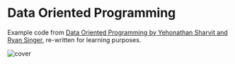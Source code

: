 # Data Oriented Programming

Example code from [Data Oriented Programming by Yehonathan Sharvit and Ryan Singer](https://www.manning.com/books/data-oriented-programming), re-written for learning purposes.

![cover](https://res.cloudinary.com/mannuel/image/upload/v1680375876/images/IMG_3160.jpg)
